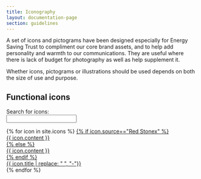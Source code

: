 ```yaml
---
title: Iconography
layout: documentation-page
section: guidelines
---
```



A set of icons and pictograms have been designed especially for Energy Saving Trust to compliment our core brand assets, and to help add personality and warmth to our communications. They are useful where there is lack of budget for photography as well as help supplement it.

Whether icons, pictograms or illustrations should be used depends on both the size of use and purpose.

<div class="d-flex mb-4 mt-5 align-bottom">
  <h2 id="icons" class="pt-2 mb-0">Functional icons</h2>
  <form class="subnav-search row d-flex flex-nowrap ms-auto">
    <div class="col-auto">
      <label for="search" class="col-form-label">Search for icons:</label>
    </div>
    <div class="col-auto">
    <input class="form-control search mb-0 js-icon-search" id="search" type="text">
    </div>
  </form>
</div>

<div class="icon-sample-grid">
  {% for icon in site.icons %}
    <a class="icon-sample" href="{{ icon.url }}.html" data-name="{{ icon.name }}" data-id="{{ icon.title | replace: " ", "-"}}" data-tags="{% for tag in icon.tags %}{{ tag }}{% unless forloop.last %},{% endunless %}{% endfor %}" data-categories="{% for category in icon.categories %}{{ category }}{% unless forloop.last %},{% endunless %}{% endfor %}">
      {% if icon.source=="Red Stonex" %}
        <div class="icon-sample-preview rs">{{ icon.content }}</div>
      {% else %}
        <div class="icon-sample-preview">{{ icon.content }}</div>
      {% endif %}
      <div class="icon-sample-class">{{ icon.title | replace: " ", "-"}}</div>
    </a>
  {% endfor %}
  <div class="icon-sample-grid-empty js-icon-sample-grid-empty" style="display:none;">Nothing found, try searching again.</div>
</div>

<script src="https://cdnjs.cloudflare.com/ajax/libs/jquery/3.6.4/jquery.min.js"></script>

<script>

$(document).ready(function() {

  var $searchInput    = $('.js-icon-search');
  var $tiles          = $('.icon-sample');
  var $noResults      = $('.js-icon-sample-grid-empty');
  var icons           = [];

  $tiles.each(function(index) {
    var $icon =  $(this);
    var key = $icon.attr('data-id');
    icons[key] = {
      name: $icon.attr('data-name'),
      tags: $icon.attr('data-tags'),
      categories: $icon.attr('data-categories')
    };
  });

  $searchInput.keyup(function() {
    var searchTerm = $searchInput.val();
    var searchResults = searchIcons(searchTerm);
    showSearchedIcons(searchResults);
  });

  function searchIcons(searchTerm) {
    searchTerm = searchTerm.toUpperCase();
    var searchResults = [];
    for (var key in icons) {
      var iconName = icons[key].name.toUpperCase();
      var iconTags = icons[key].tags.toUpperCase();
      var iconCategories = icons[key].categories.toUpperCase();
      if (iconName.indexOf(searchTerm) !== -1 ||
          iconTags.indexOf(searchTerm) !== -1 ||
          iconCategories.indexOf(searchTerm) !== -1) {
        searchResults.push(icons[key]);
      }
    }
    return searchResults;
  }

  function showSearchedIcons(searchResults) {
    $noResults.hide();
    $tiles.hide();
    if (searchResults.length == 0) {
      $noResults.show();
    } else {
      $.each(searchResults, function(key, tile) {
        $("a[data-id='" + tile.name + "']").show();
      });
    }
  }

});

</script>